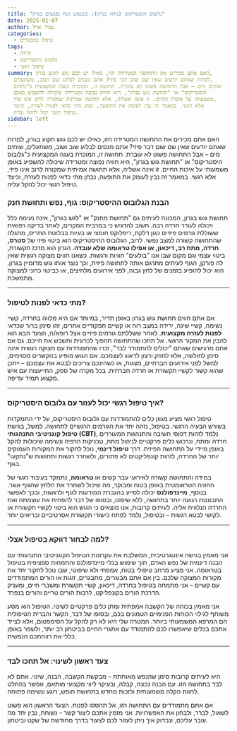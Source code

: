 ```yaml
---
title: "גלובוס היסטריקוס (גולה בגרון): כשנפש וגוף נפגשים בגרון"
date: 2025-01-07
author: עמיר אייל
categories:
  - טיפול במבוגרים
tags:
  - חרדה
  - גלובוס היסטריקוס
  - טיפול רגשי
summary: האם אתם מכירים את התחושה המטרידה הזו, כאילו יש לכם גוש תקוע בגרון,
  למרות שאתם יודעים שאין שם שום דבר פיזי? אתם מנסים לבלוע שוב ושוב, משתעלים,
  שותים מים – אבל התחושה פשוט לא עוברת. תחושה זו, המוכרת בעגה המקצועית כ"גלובוס
  היסטריקוס" או "תחושת גוש בגרון", היא חוויה נפוצה ומטרידה שיכולה להשפיע באופן
  משמעותי על איכות החיים. זו אינה אשליה, אלא תחושה אמיתית שמקורה לרוב אינו פיזי,
  אלא רגשי. במאמר זה נבין לעומק את התופעה, נבחן מתי כדאי לפנות לעזרה, וכיצד
  טיפול רגשי יכול להקל עליה.
sidebar: left
---
```



האם אתם מכירים את התחושה המטרידה הזו, כאילו יש לכם גוש תקוע בגרון, למרות שאתם יודעים שאין שם שום דבר פיזי? אתם מנסים לבלוע שוב ושוב, משתעלים, שותים מים – אבל התחושה פשוט לא עוברת. תחושה זו, המוכרת בעגה המקצועית כ"גלובוס היסטריקוס" או "תחושת גוש בגרון", היא חוויה נפוצה ומטרידה שיכולה להשפיע באופן משמעותי על איכות החיים. זו אינה אשליה, אלא תחושה אמיתית שמקורה לרוב אינו פיזי, אלא רגשי. במאמר זה נבין לעומק את התופעה, נבחן מתי כדאי לפנות לעזרה, וכיצד טיפול רגשי יכול להקל עליה.
<!--more-->


### הבנת הגלובוס ההיסטריקוס: גוף, נפש ותחושת חנק

תחושת גוש בגרון, המכונה לעיתים גם "תחושת מחנק" או "לגש בגרון", אינה נעימה כלל ויכולה לעורר חרדה רבה. חשוב להדגיש כי במרבית המקרים, לאחר בדיקה רפואית ששוללת גורמים פיזיים כגון דלקת, ריפלוקס חומצי או בעיות בבלוטת התריס, מתגלה שהתחושה קשורה למצב נפשי. לרוב, הגלובוס ההיסטריקוס הוא ביטוי פיזי של **סטרס, חרדה, מתח רב, דיכאון, או אפילו טראומה שלא עובדה**. הגרון הוא מרכז תקשורת, ביטוי עצמי וגם מקום שבו אנו "בולעים" חוויות ורגשות. כשאנו חווים מצוקה רגשית שאין לה פורקן, הגוף לעיתים מתרגם אותה לתחושה פיזית, וכך נוצר אותו גוש מדומיין בגרון. הוא יכול להופיע בזמנים של לחץ גבוה, לפני אירועים מלחיצים, או כביטוי כרוני למצוקה מתמשכת.

---

### מתי כדאי לפנות לטיפול?

אם אתם חווים תחושת גוש בגרון באופן תדיר, במיוחד אם היא מלווה בחרדה, קשיי נשימה, קשיי שינה, ירידה במצב רוח או קשיים תפקודיים אחרים, זהו סימן ברור שכדאי **לפנות לעזרה מקצועית**. לאחר ששללתם גורמים פיזיים אצל רופא/ה, הצעד הבא הוא להבין את המקור הרגשי. אל תחכו שהתחושה תהפוך לכרונית ותשבש את חייכם. גם אם אתם מרגישים שאתם "יכולים להתמודד לבד", זכרו שהתמודדות עם מצוקה רגשית אינה סימן לחולשה, אלא לחוזק ורצון לדאוג לעצמכם. אם הגוש מופיע בהקשרים מסוימים, למשל לפני אירועים חברתיים, מצגות, או כשהינכם צריכים לבטא את עצמכם – ייתכן שהוא קשור לקשיי תקשורת או חרדה חברתית. בכל מקרה של ספק, התייעצות עם איש מקצוע תמיד עדיפה.

---

### איך טיפול רגשי יכול לעזור עם גלובוס היסטריקוס?

טיפול רגשי מציע מגוון כלים להתמודדות עם גלובוס היסטריקוס, על ידי התמקדות בשורש הבעיה הרגשי. בטיפול, נזהה יחד את הגורמים הרגשיים לתחושה. למשל, בגישת **טיפול קוגניטיבי התנהגותי (CBT)**, נלמד לזהות דפוסי חשיבה והתנהגות המעוררים חרדה ומתח, ונרכוש כלים פרקטיים לניהול מתח, טכניקות הרפיה ונשימה שיכולות להקל באופן מיידי על התחושה הפיזית. דרך **טיפול דינמי**, נוכל לחקור את המקורות העמוקים יותר של החרדה, לזהות קונפליקטים לא פתורים, ולשחרר רגשות ותחושות ש"נתקעו" בגוף.

במידה והתחושה קשורה לאירועי עבר קשים או **טראומה**, נתמקד בעיבוד רגשי של החוויה הטראומטית באופן בטוח ומבוקר, מה שיכול לשחרר את הלחץ שהגוף אוגר. בנוסף, **מיינדפולנס** יכולה לסייע בהגברת המודעות לגוף ולרגשות, ובכך לאפשר התבוננות רגועה יותר בתחושה, ללא שיפוט, ובסופו של דבר להפחית את עוצמתה ואת החרדה הנלווית אליה. לעיתים קרובות, אנו מוצאים כי הגוש הוא ביטוי לקשיי תקשורת או לקושי לבטא רגשות – ובטיפול, נלמד לפתח כישורי תקשורת אסרטיביים ובריאים יותר.

---

### למה לבחור דווקא בטיפול אצלי?

אני מאמין בגישה אינטגרטיבית, המשלבת את עקרונות הטיפול הקוגניטיבי התנהגותי עם הבנה דינמית של נפש האדם, תוך שימוש בכלי מיינדפולנס והתמחות ספציפית בטיפול בטראומה. אני מציע מרחב טיפולי בטוח, אמפתי ולא שיפוטי, שבו נוכל לחקור יחד את מקורות המצוקה שלכם. בין אם אתם מבוגרים, מתבגרים, זוגות או הורים המתמודדים עם קשיים – אני מתמחה בטיפול בחרדה, דיכאון, קשיי תקשורת ומשברי חיים, ומעניק הדרכת הורים בקונפליקט, לרבות הורים טריים והורים בנפרד.

אני מאמין בכוחה של הקשבה אמפתית ומתן כלים פרקטיים לשינוי. הטיפול הוא מסע משותף לגילוי הכוחות הפנימיים הטמונים בכם, ובסופו של דבר, הקשר והברית הטיפולית הם המרפא המשמעותי ביותר. המטרה שלי היא לא רק להקל על הסימפטום, אלא לצייד אתכם בכלים שיאפשרו לכם להתמודד עם אתגרי החיים בביטחון רב יותר, ולשפר באופן כללי את רווחתכם הנפשית.

---

### צעד ראשון לשינוי: אל תחכו לבד

היא לעיתים קרובות סימן שהנפש מאותתת – מבקשת הקשבה, הבנה, שינוי. אתם לא לבד בתחושה הזו. עם הבנה נכונה, קבלה, ובעיקר ליווי מקצועי מותאם, אפשר בהחלט לחוות הקלה משמעותית ולזכות מחדש בתחושת חופש, רוגע ונשימה פתוחה.

אם אתם מתמודדים עם התחושה הזו, אל תהססו לפנות. הצעד הראשון הוא פשוט לשאול, לברר, ולבחון את האפשרויות.
אני מזמין אתכם ליצור קשר – נשוחח, נבין יחד מה עובר עליכם, ונבדוק איך ניתן לעזור לכם לצעוד בדרך מחודשת של שקט וביטחון.
